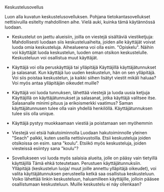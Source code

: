 Keskustelusovellus

Luon alla kuvatun keskustelusovelluksen. Pohjana tietokantasovellukset nettisivuilla esitelty mahdollinen aihe. Vielä auki, kuinka tämä käytännössä luodaan. 

- Keskustelut on jaettu alueisiin, joilla on viestejä sisältäviä viestiketjuja:
      Mahdollisesti luodaan siis keskusteluaiheita, joiden alle käyttäjät voivat luoda omia keskusteluja. Aihealueena voi olla esim. "Opiskelu". Näihin voi käyttäjät luoda keskustelun, luoden oman otsikon keskustelulle. Keskusteluun voi osallistua muut käyttäjät. 
    
- Käyttäjä voi olla peruskäyttäjä tai ylläpitäjä
      Käyttäjillä käyttäjätunnukset ja salasanat. Kun käyttäjä luo uuden keskustelun, hän on sen ylläpitäjä. Voi siis poistaa keskustelun, ja kaikki siihen lisätyt viestit mikäli haluaa? Voi myös antaa ylläpitäjän oikeudet muille?
  
- Käyttäjä voi luoda tunnuksen, lähettää viestejä ja luoda uusia ketjuja
      Käyttäjillä on käyttäjätunnukset ja salasanat, jotka käyttäjä valitsee itse. Salasanalle minimi pituus ja erikoismerkki vaatimus? Saman käyttäjätunnusen tulee olla vain yhdellä henkilöllä. Käyttäjätunnuksen tulee siis olla unique.
    
- Käyttäjä pystyy muokkaamaan viestiä ja poistamaan sen myöhemmin

- Viestejä voi etsiä hakutoiminnolla
      Luodaan hakutoiminnolle yleinen "Seach" palkki, kuten useilla nettisivustoilla. Etsii keskusteluja joiden otsikoissa on esim. sana "koulu". Etsiikö myös keskusteluja, joiden viesteissä esiintyy sana "koulu"?
  
- Sovellukseen voi luoda myös salaisia alueita, jolle on pääsy vain tietyillä käyttäjillä
      Tämä ehkä toteutetaan. Perustuen käyttäjätunnuksiin. Ylläpitäjä (keskustelun luoja/ muut joille annettu ylläpitäjä oikeudet), voi valita käyttäjätunnuksen perusteella ketkä saa osallistua keskusteluun. Voiko lähettää linkin keskusteluun, haluamilleen käyttäjille, jolloin pääsee osallistumaan keskusteluun. Muille keskustelu ei näy ollenkaan?
